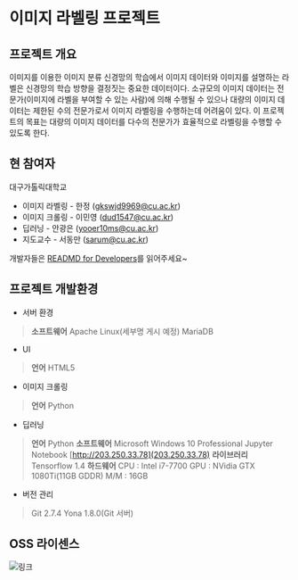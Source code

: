 # 이미지 라벨링 프로젝트

## 프로젝트 개요
이미지를 이용한 이미지 분류 신경망의 학습에서 이미지 데이터와 이미지를 설명하는 라벨은 신경망의 학습 방향을 결정짓는 중요한 데이터이다. 소규모의 이미지 데이터는 전문가(이미지에 라벨을 부여할 수 있는 사람)에 의해 수행될 수 있으나 대량의 이미지 데이터는 제한된 수의 전문가로서 이미지 라벨링을 수행하는데 어려움이 있다. 이 프로젝트의 목표는 대량의 이미지 데이터를 다수의 전문가가 효율적으로 라벨링을 수행할 수 있도록 한다.

## 현 참여자
대구가톨릭대학교
* 이미지 라벨링 - 한정 (gkswjd9969@cu.ac.kr)
* 이미지 크롤링 - 이민영 (dud1547@cu.ac.kr)
* 딥러닝 - 안광은 (yooer10ms@cu.ac.kr)
* 지도교수 - 서동만 (sarum@cu.ac.kr)

개발자들은 [READMD for Developers](http://203.250.34.153:9000/SnSLab/Image-Labeling-project/code/master/README+for+Developers.md)를 읽어주세요~

## 프로젝트 개발환경 
* 서버 환경
> **소프트웨어**
> Apache
> Linux(세부명 게시 예정)
> MariaDB

* UI
> **언어**
> HTML5

* 이미지 크롤링 
> **언어** 
> Python

* 딥러닝
> **언어**
> Python
> **소프트웨어**
> Microsoft Windows 10 Professional
> Jupyter Notebook [http://203.250.33.78](203.250.33.78)
> **라이브러리**
> Tensorflow 1.4
> **하드웨어**
> CPU : Intel i7-7700
> GPU : NVidia GTX 1080Ti(11GB GDDR)
> M/M : 16GB

* 버전 관리
> Git 2.7.4
> Yona 1.8.0(Git 서버)

## OSS 라이센스
![링크]()